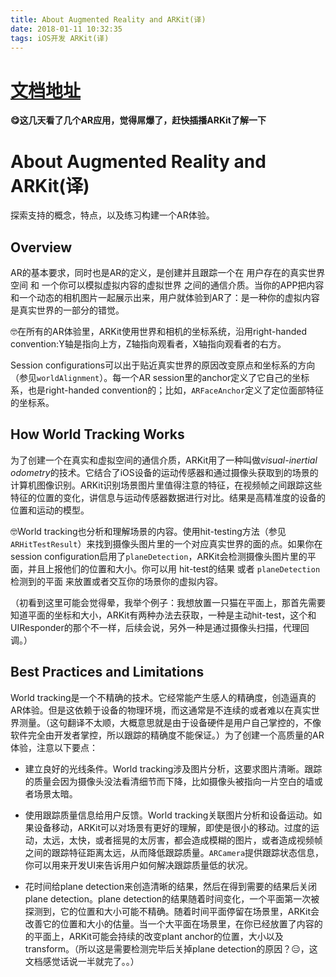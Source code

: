 ```yaml
---
title: About Augmented Reality and ARKit(译)
date: 2018-01-11 10:32:35
tags: iOS开发 ARKit(译)
---
```


# [文档地址](https://developer.apple.com/documentation/arkit/about_augmented_reality_and_arkit)

**😋这几天看了几个AR应用，觉得屌爆了，赶快插播ARKit了解一下**

# About Augmented Reality and ARKit(译)

探索支持的概念，特点，以及练习构建一个AR体验。

## Overview

AR的基本要求，同时也是AR的定义，是创建并且跟踪一个在 用户存在的真实世界空间 和 一个你可以模拟虚拟内容的虚拟世界 之间的通信介质。当你的APP把内容和一个动态的相机图片一起展示出来，用户就体验到AR了：是一种你的虚拟内容是真实世界的一部分的错觉。

🤓在所有的AR体验里，ARKit使用世界和相机的坐标系统，沿用right-handed convention:Y轴是指向上方，Z轴指向观看者，X轴指向观看者的右方。

Session configurations可以出于贴近真实世界的原因改变原点和坐标系的方向（参见`worldAlignment`）。每一个AR session里的anchor定义了它自己的坐标系，也是right-handed convention的；比如，`ARFaceAnchor`定义了定位面部特征的坐标系。

## How World Tracking Works

为了创建一个在真实和虚拟空间的通信介质，ARKit用了一种叫做*visual-inertial odometry*的技术。它结合了iOS设备的运动传感器和通过摄像头获取到的场景的计算机图像识别。ARKit识别场景图片里值得注意的特征，在视频帧之间跟踪这些特征的位置的变化，讲信息与运动传感器数据进行对比。结果是高精准度的设备的位置和运动的模型。

🤓World tracking也分析和理解场景的内容。使用hit-testing方法（参见`ARHitTestResult`）来找到摄像头图片里的一个对应真实世界的面的点。如果你在session configuration启用了`planeDetection`，ARKit会检测摄像头图片里的平面，并且上报他们的位置和大小。你可以用 hit-test的结果 或者 `planeDetection`检测到的平面 来放置或者交互你的场景你的虚拟内容。

（初看到这里可能会觉得晕，我举个例子：我想放置一只猫在平面上，那首先需要知道平面的坐标和大小，ARKit有两种办法去获取，一种是主动hit-test，这个和UIResponder的那个不一样，后续会说，另外一种是通过摄像头扫描，代理回调。）

## Best Practices and Limitations

World tracking是一个不精确的技术。它经常能产生感人的精确度，创造逼真的AR体验。但是这依赖于设备的物理环境，而这通常是不连续的或者难以在真实世界测量。（这句翻译不太顺，大概意思就是由于设备硬件是用户自己掌控的，不像软件完全由开发者掌控，所以跟踪的精确度不能保证。）为了创建一个高质量的AR体验，注意以下要点：

* 建立良好的光线条件。World tracking涉及图片分析，这要求图片清晰。跟踪的质量会因为摄像头没法看清细节而下降，比如摄像头被指向一片空白的墙或者场景太暗。

* 使用跟踪质量信息给用户反馈。World tracking关联图片分析和设备运动。如果设备移动，ARKit可以对场景有更好的理解，即使是很小的移动。过度的运动，太远，太快，或者摇晃的太厉害，都会造成模糊的图片，或者造成视频帧之间的跟踪特征距离太远，从而降低跟踪质量。`ARCamera`提供跟踪状态信息，你可以用来开发UI来告诉用户如何解决跟踪质量低的状况。

* 花时间给plane detection来创造清晰的结果，然后在得到需要的结果后关闭plane detection。plane detection的结果随着时间变化，一个平面第一次被探测到，它的位置和大小可能不精确。随着时间平面停留在场景里，ARKit会改善它的位置和大小的估量。当一个大平面在场景里，在你已经放置了内容的的平面上，ARKit可能会持续的改变plant anchor的位置，大小以及transform。（所以这是需要检测完毕后关掉plane detection的原因？😑，这文档感觉话说一半就完了。。）
